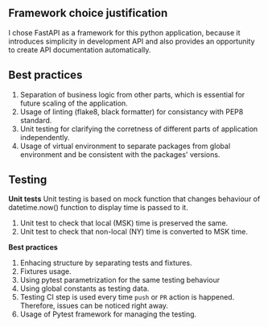 ## Framework choice justification
I chose FastAPI as a framework for this python application, because it introduces simplicity in development API and also provides an opportunity to create API documentation automatically.

## Best practices 
1. Separation of business logic from other parts, which is essential for future scaling of the application.
2. Usage of linting (flake8, black formatter) for consistancy with PEP8 standard.
3. Unit testing for clarifying the corretness of different parts of application independently.
4. Usage of virtual environment to separate packages from global environment and be consistent with the packages' versions.

## Testing

**Unit tests**
Unit testing is based on mock function that changes behaviour of datetime.now() function to display time is passed to it.

1. Unit test to check that local (MSK) time is preserved the same. 
2. Unit test to check that non-local (NY) time is converted to MSK time.

**Best practices**
1. Enhacing structure by separating tests and fixtures.
2. Fixtures usage.
3. Using pytest parametrization for the same testing behaviour
4. Using global constants as testing data.
5. Testing CI step is used every time `push` or `PR` action is happened. Therefore, issues can be noticed right away.
6. Usage of Pytest framework for managing the testing.